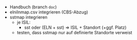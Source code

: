 * Handbuch (branch `doc`)
* elnilnmap.csv integrieren (CBS-Abzug)
* sstmap integrieren
  * je ISIL:
    * sst oder (ELN + sst) => ISIL + Standort (+ggf. Platz)
  * testen, dass sstmap nur auf definierte Standorte verweist
